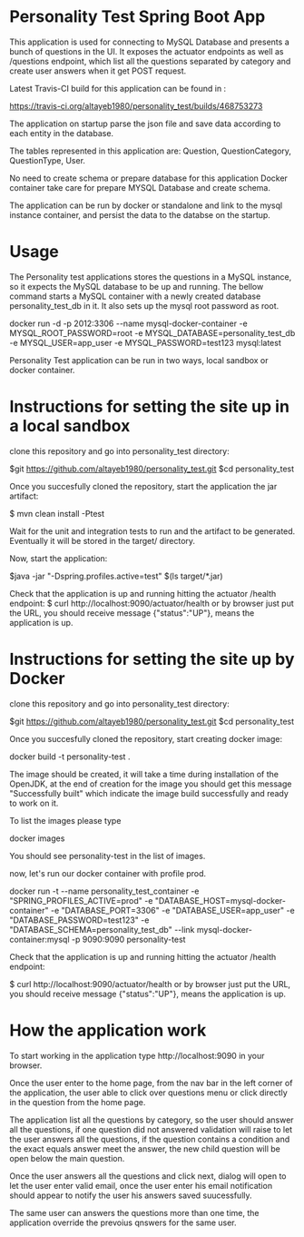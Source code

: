 # Personality Test Spring Boot App
This application is used for connecting to MySQL Database and presents a bunch of questions in the UI. It exposes the actuator endpoints as well as /questions endpoint, which list all the questions separated by category and create user answers when it get POST request.

Latest Travis-CI build for this application can be found in :

https://travis-ci.org/altayeb1980/personality_test/builds/468753273


The application on startup parse the json file and save data according to each entity in the database.

The tables represented in this application are: Question, QuestionCategory, QuestionType, User.

No need to create schema or prepare database for this application Docker container take care for prepare MYSQL Database and create schema.

The application can be run by docker or standalone and link to the mysql instance container, and persist the data to the databse on the startup.

# Usage
The Personality test applications stores the questions in a MySQL instance, so it expects the MySQL database to be up and running. The bellow command starts a MySQL container with a newly created database personality_test_db in it. It also sets up the mysql root password as root.

docker run -d -p 2012:3306 --name mysql-docker-container -e MYSQL_ROOT_PASSWORD=root -e MYSQL_DATABASE=personality_test_db -e MYSQL_USER=app_user -e MYSQL_PASSWORD=test123  mysql:latest

Personality Test application can be run in two ways, local sandbox or docker container.

# Instructions for setting the site up in a local sandbox

clone this repository and go into personality_test directory:

$git https://github.com/altayeb1980/personality_test.git $cd personality_test

Once you succesfully cloned the repository, start the application the jar artifact:

$ mvn clean install -Ptest

Wait for the unit and integration tests to run and the artifact to be generated. Eventually it will be stored in the target/ directory.

Now, start the application:

$java -jar "-Dspring.profiles.active=test"  $(ls target/*.jar)

Check that the application is up and running hitting the actuator /health endpoint:
$ curl http://localhost:9090/actuator/health or by browser just put the URL, you should receive message {"status":"UP"}, means the application is up.


# Instructions for setting the site up by Docker

clone this repository and go into personality_test directory:

$git https://github.com/altayeb1980/personality_test.git $cd personality_test

Once you succesfully cloned the repository, start creating docker image:

docker build -t personality-test .

The image should be created, it will take a time during installation of the OpenJDK, at the end of creation for the image you should get this message "Successfully built" which indicate the image build successfully and ready to work on it.

To list the images please type 

docker images

You should see personality-test in the list of images.

now, let's run our docker container with profile prod.

docker run -t --name personality_test_container -e "SPRING_PROFILES_ACTIVE=prod" -e "DATABASE_HOST=mysql-docker-container" -e "DATABASE_PORT=3306" -e "DATABASE_USER=app_user" -e "DATABASE_PASSWORD=test123" -e "DATABASE_SCHEMA=personality_test_db"  --link mysql-docker-container:mysql -p 9090:9090 personality-test


Check that the application is up and running hitting the actuator /health endpoint:

$ curl http://localhost:9090/actuator/health or by browser just put the URL, you should receive message {"status":"UP"}, means the application is up.

# How the application work
To start working in the application type http://localhost:9090 in your browser.

Once the user enter to the home page, from the nav bar in the left corner of the application, the user able to click over questions menu or click directly in the question from the home page.

The application list all the questions by category, so the user should answer all the questions, if one question did not answered validation will raise to let the user answers all the questions, if the question contains a condition and the exact equals answer meet the answer, the new child question will be open below the main question.

Once the user answers all the questions and click next, dialog will open to let the user enter valid email, once the user enter his email notification should appear to notify the user his answers saved suucessfully.

The same user can answers the questions more than one time, the application override the prevoius qnswers for the same user.

